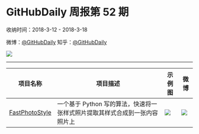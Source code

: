 # GitHubDaily 周报第 52 期

收纳时间：2018-3-12 - 2018-3-18

微博：[@GitHubDaily](https://weibo.com/GitHubDaily)
知乎：[@GitHubDaily](https://www.zhihu.com/people/githubdaily)

![](https://raw.githubusercontent.com/GitHubDaily/GitHubDaily/master/assets/weixin.png)

---

项目名称 | 项目描述 | 示例图 | 微博
--- | --- | --- | ---
[FastPhotoStyle](status.github_url) | 一个基于 Python 写的算法，快速将一张样式照片提取其样式合成到一张内容照片上 | ![](http://wx2.sinaimg.cn/large/006fiYtfly1fpcrbjqsppj3104104b2a.jpg) | [![](https://raw.githubusercontent.com/GitHubDaily/GitHubDaily/master/assets/sina_logo.png)](https://weibo.com/5722964389/G7rBq6KJJ)
